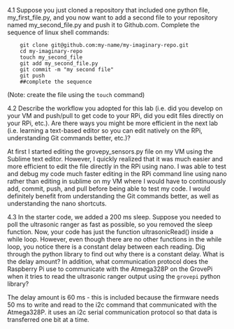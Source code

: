 4.1 Suppose you just cloned a repository that included one python file, my_first_file.py, and you now want to add a second file to your repository named my_second_file.py and push it to Github.com. Complete the sequence of linux shell commands:
		
		git clone git@github.com:my-name/my-imaginary-repo.git
		cd my-imaginary-repo
		touch my_second_file
		git add my_second_file.py
		git commit -m "my second file"
		git push
		##complete the sequence

(Note: create the file using the `touch` command)

4.2 Describe the workflow you adopted for this lab (i.e. did you develop on your VM and push/pull to get code to your RPi, did you edit files directly on your RPi, etc.).  Are there ways you might be more efficient in the next lab (i.e. learning a text-based editor so you can edit natively on the RPi, understanding Git commands better, etc.)?

At first I started editing the grovepy_sensors.py file on my VM using the Sublime text editor. However, I quickly realized that it was much easier and more efficient to edit the file directly in the RPi using nano. I was able to test and debug my code much faster editing in the RPi command line using nano rather than editing in sublime on my VM where I would have to continuously add, commit, push, and pull before being able to test my code. I would definitely benefit from understanding the Git commands better, as well as understanding the nano shortcuts. 


4.3 In the starter code, we added a 200 ms sleep. Suppose you needed to poll the ultrasonic ranger as fast as possible, so you removed the sleep function. Now, your code has just the function ultrasonicRead() inside a while loop. However, even though there are no other functions in the while loop, you notice there is a constant delay between each reading. Dig through the python library to find out why there is a constant delay. What is the delay amount? In addition, what communication protocol does the Raspberry Pi use to communicate with the Atmega328P on the GrovePi when it tries to read the ultrasonic ranger output using the `grovepi` python library?

The delay amount is 60 ms - this is included because the firmware needs 50 ms to write and read to the i2c command that communicated with the Atmega328P. it uses an i2c serial communication protocol so that data is transferred one bit at a time.


